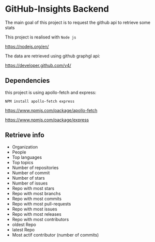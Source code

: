 # GitHub-Insights Backend

The main goal of this project is to request the github api to retrieve some stats


This project is realised with  ``Node js``

https://nodejs.org/en/


The data are retrieved using github graphgl api:

https://developer.github.com/v4/




## Dependencies

this project is using apollo-fetch and express:

```
NPM install apollo-fetch express
```
https://www.npmjs.com/package/apollo-fetch

https://www.npmjs.com/package/express


## Retrieve info

- Organization
- People
- Top languages
- Top topics
- Number of repositories
- Number of commit
- Number of stars
- Number of issues
- Repo with most stars
- Repo with most branchs
- Repo with most commits
- Repo with most pull-requests
- Repo with most issues
- Repo with most releases
- Repo with most contributors
- oldest Repo
- latest Repo
- Most actif contributor (number of commits)
